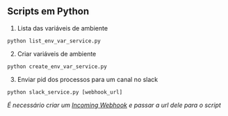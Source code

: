 ## Scripts em Python

1. Lista das variáveis de ambiente
```
python list_env_var_service.py
```
2. Criar variáveis de ambiente
```
python create_env_var_service.py
```
3. Enviar pid dos processos para um canal no slack
```
python slack_service.py [webhook_url]
```
_É necessário criar um [Incoming Webhook](https://api.slack.com/apps/AMJMK6WU8/incoming-webhooks) e passar a url dele para o script_ 

